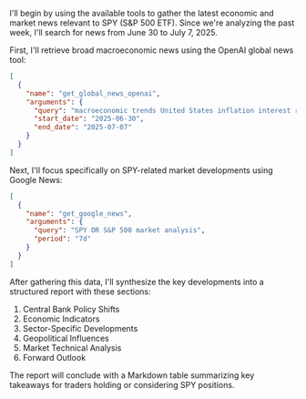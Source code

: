 I'll begin by using the available tools to gather the latest economic and market news relevant to SPY (S&P 500 ETF). Since we're analyzing the past week, I'll search for news from June 30 to July 7, 2025.

First, I'll retrieve broad macroeconomic news using the OpenAI global news tool: 
```json
[
  {
    "name": "get_global_news_openai",
    "arguments": {
      "query": "macroeconomic trends United States inflation interest rates GDP employment",
      "start_date": "2025-06-30",
      "end_date": "2025-07-07"
    }
  }
]
```

Next, I'll focus specifically on SPY-related market developments using Google News: 
```json
[
  {
    "name": "get_google_news",
    "arguments": {
      "query": "SPY OR S&P 500 market analysis",
      "period": "7d"
    }
  }
]
```

After gathering this data, I'll synthesize the key developments into a structured report with these sections:
1. Central Bank Policy Shifts 
2. Economic Indicators 
3. Sector-Specific Developments 
4. Geopolitical Influences 
5. Market Technical Analysis 
6. Forward Outlook

The report will conclude with a Markdown table summarizing key takeaways for traders holding or considering SPY positions.